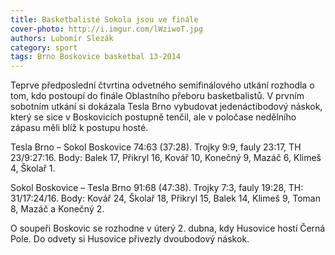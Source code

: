 ```yaml
---
title: Basketbalisté Sokola jsou ve finále
cover-photo: http://i.imgur.com/lWziwoT.jpg
authors: Lubomír Slezák
category: sport
tags: Brno Boskovice basketbal 13-2014
---
```


Teprve předposlední čtvrtina odvetného semifinálového utkání rozhodla o tom, kdo postoupí do finále Oblastního přeboru basketbalistů. V prvním sobotním utkání si dokázala Tesla Brno vybudovat jedenáctibodový náskok, který se sice v Boskovicích postupně tenčil, ale v poločase nedělního zápasu měli blíž k postupu hosté.

Tesla Brno – Sokol Boskovice 74:63 (37:28). Trojky 9:9, fauly 23:17, TH 23/9:27:16. Body: Balek 17, Přikryl 16, Kovář 10, Konečný 9, Mazáč 6, Klimeš 4, Školař 1.

Sokol Boskovice – Tesla Brno 91:68 (47:38). Trojky 7:3, fauly 19:28, TH: 31/17:24/16. Body: Kovář 24, Školař 18, Přikryl 15, Balek 14, Klimeš 9, Toman 8, Mazáč a Konečný 2.

O soupeři Boskovic se rozhodne v úterý 2. dubna, kdy Husovice hostí Černá Pole. Do odvety si Husovice přivezly dvoubodový náskok.